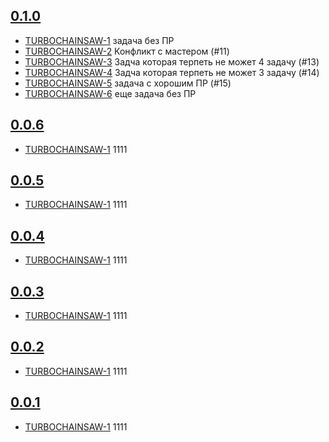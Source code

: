 ## [0.1.0](https://rc.re-lizzy.xyz/releases/workspace-moranigo/TEST-25)
* [TURBOCHAINSAW-1](https://tracker.yandex.ru/TURBOCHAINSAW-1) задача без ПР
* [TURBOCHAINSAW-2](https://tracker.yandex.ru/TURBOCHAINSAW-2) Конфликт с мастером (#11)
* [TURBOCHAINSAW-3](https://tracker.yandex.ru/TURBOCHAINSAW-3) Задча которая терпеть не может 4 задачу (#13)
* [TURBOCHAINSAW-4](https://tracker.yandex.ru/TURBOCHAINSAW-4) Задча которая терпеть не может 3 задачу (#14)
* [TURBOCHAINSAW-5](https://tracker.yandex.ru/TURBOCHAINSAW-5) задача с хорошим ПР (#15)
* [TURBOCHAINSAW-6](https://tracker.yandex.ru/TURBOCHAINSAW-6) еще задача без ПР

## [0.0.6](https://rc.re-lizzy.xyz/releases/workspace-moranigo/TEST-21)
* [TURBOCHAINSAW-1](https://tracker.yandex.ru/TURBOCHAINSAW-1) 1111

## [0.0.5](https://rc.re-lizzy.xyz/releases/workspace-moranigo/TEST-19)
* [TURBOCHAINSAW-1](https://tracker.yandex.ru/TURBOCHAINSAW-1) 1111

## [0.0.4](https://rc.re-lizzy.xyz/releases/workspace-moranigo/TEST-18)
* [TURBOCHAINSAW-1](https://tracker.yandex.ru/TURBOCHAINSAW-1) 1111

## [0.0.3](https://rc.re-lizzy.xyz/releases/workspace-moranigo/TEST-17)
* [TURBOCHAINSAW-1](https://tracker.yandex.ru/TURBOCHAINSAW-1) 1111

## [0.0.2](https://rc.re-lizzy.xyz/releases/workspace-moranigo/TEST-16)
* [TURBOCHAINSAW-1](https://tracker.yandex.ru/TURBOCHAINSAW-1) 1111

## [0.0.1](https://rc.re-lizzy.xyz/releases/workspace-moranigo/TEST-14)
* [TURBOCHAINSAW-1](https://tracker.yandex.ru/TURBOCHAINSAW-1) 1111
